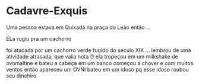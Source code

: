 # Cadavre-Exquis
Uma pessoa estava em Quixadá na praça do Leão então ...

ELa rugiu pra um cachorro

foi atacada por um cachorro verde fugido do século XIX
... lembrou de uma atividade atrasada, que valia nota :alarm_clock:
ela tropeçou em um milkshake de ovomaltine e bateu a cabeça em um banco
começou a chover e com muitos ventos
então apareceu um OVNI
bateu em um idoso pq esse idoso roubou seu dinehiro